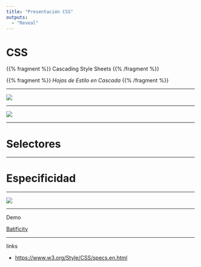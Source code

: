 ```yaml
---
title: "Presentación CSS"
outputs:
  - "Reveal"
---
```


# CSS

{{% fragment %}}
Cascading Style Sheets
{{% /fragment %}}

{{% fragment %}}
*Hojas de Estilo en Cascada*
{{% /fragment %}}

---

![](/img/css-peter.gif)

---

![](/img/regla-css.png)

---

# Selectores

---

# Especificidad

---

![](/img/specificity.png)

--- 

Demo

[Batificity](http://batificity.com/)

---

links

- https://www.w3.org/Style/CSS/specs.en.html